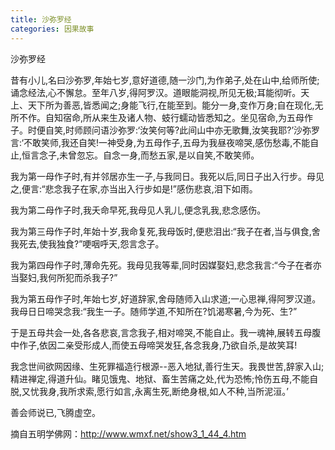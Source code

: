```yaml
---
title: 沙弥罗经
categories: 因果故事
---
```


	   
沙弥罗经

昔有小儿,名曰沙弥罗,年始七岁,意好道德,随一沙门,为作弟子,处在山中,给师所使;诵念经法,心不懈怠。至年八岁,得阿罗汉。道眼能洞视,所见无极;耳能彻听。天上、天下所为善恶,皆悉闻之;身能飞行,在能至到。能分一身,变作万身;自在现化,无所不作。自知宿命,所从来生及诸人物、蚑行蠕动皆悉知之。坐见宿命,为五母作子。时便自笑,时师顾问语沙弥罗:‘汝笑何等?此间山中亦无歌舞,汝笑我耶?’沙弥罗言:‘不敢笑师,我还自笑!一神受身,为五母作子,五母为我昼夜啼哭,感伤愁毒,不能自止,恒言念子,未曾忽忘。自念一身,而愁五家,是以自笑,不敢笑师。

我为第一母作子时,有并邻居亦生一子,与我同日。我死以后,同日子出入行步。母见之,便言:“悲念我子在家,亦当出入行步如是!”感伤悲哀,泪下如雨。

我为第二母作子时,我夭命早死,我母见人乳儿,便念乳我,悲念感伤。

我为第三母作子时,年始十岁,我命复死,我母饭时,便悲泪出:“我子在者,当与俱食,舍我死去,使我独食?”哽咽呼天,怨言念子。

我为第四母作子时,薄命先死。我母见我等辈,同时因媒娶妇,悲念我言:“今子在者亦当娶妇,我何所犯而杀我子?”

我为第五母作子时,年始七岁,好道辞家,舍母随师入山求道;一心思禅,得阿罗汉道。我母日日啼哭念我:“我生一子。随师学道,不知所在?饥渴寒暑,今为死、生?”

于是五母共会一处,各各悲哀,言念我子,相对啼哭,不能自止。我一魂神,展转五母腹中作子,依因二亲受形成人,而使五母啼哭发狂,各念我身,乃欲自杀,是故笑耳!

我念世间欲网因缘、生死罪福造行根源--恶入地狱,善行生天。我畏世苦,辞家入山;精进禅定,得道升仙。睹见饿鬼、地狱、畜生苦痛之处,代为恐怖;怜伤五母,不能自脱,又忧我身,我所求索,愿行如言,永离生死,断绝身根,如人不种,当所泥洹。’

善会师说已,飞腾虚空。

摘自五明学佛网：http://www.wmxf.net/show3_1_44_4.htm